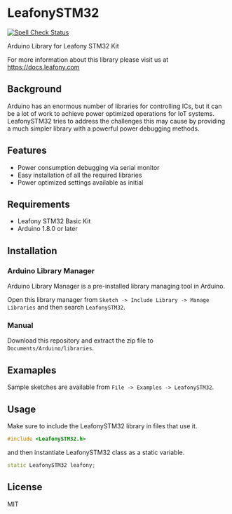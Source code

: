 # LeafonySTM32
[![Spell Check Status](https://github.com/Leafony/LeafonySTM32/workflows/Spell%20Check/badge.svg)](https://github.com/Leafony/LeafonySTM32/actions?workflow=Spell+Check)

Arduino Library for Leafony STM32 Kit

For more information about this library please visit us at https://docs.leafony.com

## Background

Arduino has an enormous number of libraries for controlling ICs, but it can be a lot of work to achieve power optimized operations for IoT systems.
LeafonySTM32 tries to address the challenges this may cause by providing a much simpler library with a powerful power debugging methods.

## Features

* Power consumption debugging via serial monitor
* Easy installation of all the required libraries
* Power optimized settings available as initial

## Requirements

* Leafony STM32 Basic Kit
* Arduino 1.8.0 or later

## Installation

### Arduino Library Manager

Arduino Library Manager is a pre-installed library managing tool in Arduino.

Open this library manager from `Sketch -> Include Library -> Manage Libraries` and then search `LeafonySTM32`.

### Manual

Download this repository and extract the zip file to `Documents/Arduino/libraries`.

## Examaples

Sample sketches are available from `File -> Examples -> LeafonySTM32`.

## Usage

Make sure to include the LeafonySTM32 library in files that use it.

```cpp
#include <LeafonySTM32.h>
```

and then instantiate LeafonySTM32 class as a static variable.

```cpp
static LeafonySTM32 leafony;
```

## License

MIT
